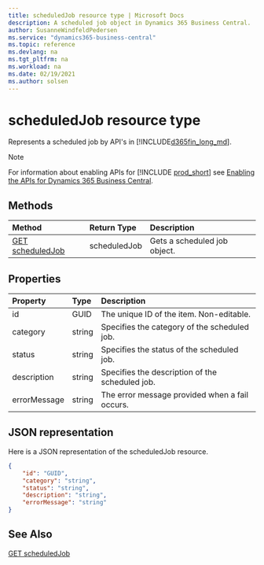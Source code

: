```yaml
---
title: scheduledJob resource type | Microsoft Docs
description: A scheduled job object in Dynamics 365 Business Central.
author: SusanneWindfeldPedersen
ms.service: "dynamics365-business-central"
ms.topic: reference
ms.devlang: na
ms.tgt_pltfrm: na
ms.workload: na
ms.date: 02/19/2021
ms.author: solsen
---
```


# scheduledJob resource type

<!-- START>DO_NOT_EDIT -->
<!-- IMPORTANT:Do not edit any of the content between here and the END>DO_NOT_EDIT. -->
Represents a scheduled job by API's in [!INCLUDE[d365fin_long_md](../../includes/d365fin_long_md.md)].

> [!NOTE]
> For information about enabling APIs for [!INCLUDE [prod_short](../../includes/prod_short.md)] see [Enabling the APIs for Dynamics 365 Business Central](/dynamics365/dynamics-nav/api-reference/v2.0/enabling-apis-for-dynamics-nav).

## Methods

| Method | Return Type|Description |
|:--------------------|:-----------|:-------------------------|
|[GET scheduledJob](../api/dynamics_scheduledjob_get.md)|scheduledJob|Gets a scheduled job object.|



## Properties

| Property           | Type   |Description     |
|:-------------------|:-------|:---------------|
|id|GUID|The unique ID of the item. Non-editable.|
|category|string|Specifies the category of the scheduled job.|
|status|string|Specifies the status of the scheduled job.|
|description|string|Specifies the description of the scheduled job.|
|errorMessage|string|The error message provided when a fail occurs.|

## JSON representation

Here is a JSON representation of the scheduledJob resource.


```json
{
    "id": "GUID",
    "category": "string",
    "status": "string",
    "description": "string",
    "errorMessage": "string"
}
```
<!-- IMPORTANT: END>DO_NOT_EDIT -->

## See Also
[GET scheduledJob](../api/dynamics_scheduledjob_get.md)  
